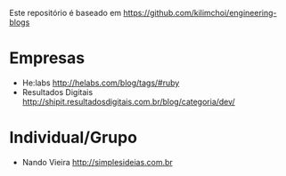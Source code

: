Este repositório é baseado em https://github.com/kilimchoi/engineering-blogs

# Empresas

* He:labs http://helabs.com/blog/tags/#ruby
* Resultados Digitais http://shipit.resultadosdigitais.com.br/blog/categoria/dev/

# Individual/Grupo

* Nando Vieira http://simplesideias.com.br
